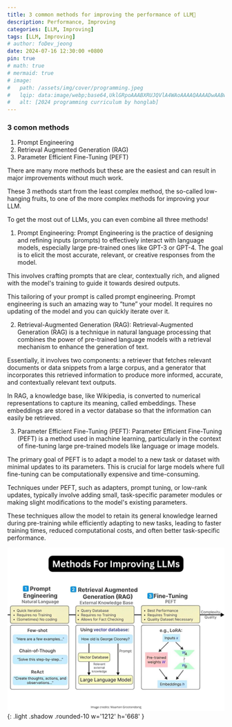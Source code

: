 ```yaml
---
title: 3 common methods for improving the performance of LLM👏
description: Performance, Improving
categories: [LLM, Improving]
tags: [LLM, Improving]
# author: foDev_jeong
date: 2024-07-16 12:30:00 +0800
pin: true
# math: true
# mermaid: true
# image:
#   path: /assets/img/cover/programming.jpeg
#   lqip: data:image/webp;base64,UklGRpoAAABXRUJQVlA4WAoAAAAQAAAADwAABwAAQUxQSDIAAAARL0AmbZurmr57yyIiqE8oiG0bejIYEQTgqiDA9vqnsUSI6H+oAERp2HZ65qP/VIAWAFZQOCBCAAAA8AEAnQEqEAAIAAVAfCWkAALp8sF8rgRgAP7o9FDvMCkMde9PK7euH5M1m6VWoDXf2FkP3BqV0ZYbO6NA/VFIAAAA
#   alt: [2024 programming curriculum by honglab]
---
```



### 3 comon methods

1. Prompt Engineering
2. Retrieval Augmented Generation (RAG)
3. Parameter Efficient Fine-Tuning (PEFT)

There are many more methods but these are the easiest and can result in major improvements without much work.

These 3 methods start from the least complex method, the so-called low-hanging fruits, to one of the more complex methods for improving your LLM.

To get the most out of LLMs, you can even combine all three methods!

1. Prompt Engineering:
Prompt Engineering is the practice of designing and refining inputs (prompts) to effectively interact with language models, especially large pre-trained ones like GPT-3 or GPT-4. The goal is to elicit the most accurate, relevant, or creative responses from the model. 

This involves crafting prompts that are clear, contextually rich, and aligned with the model's training to guide it towards desired outputs. 

This tailoring of your prompt is called prompt engineering.
Prompt engineering is such an amazing way to “tune” your model. It requires no updating of the model and you can quickly iterate over it.

2. Retrieval-Augmented Generation (RAG):
Retrieval-Augmented Generation (RAG) is a technique in natural language processing that combines the power of pre-trained language models with a retrieval mechanism to enhance the generation of text. 

Essentially, it involves two components: a retriever that fetches relevant documents or data snippets from a large corpus, and a generator that incorporates this retrieved information to produce more informed, accurate, and contextually relevant text outputs. 

In RAG, a knowledge base, like Wikipedia, is converted to numerical representations to capture its meaning, called embeddings. These embeddings are stored in a vector database so that the information can easily be retrieved.

3. Parameter Efficient Fine-Tuning (PEFT):
Parameter Efficient Fine-Tuning (PEFT) is a method used in machine learning, particularly in the context of fine-tuning large pre-trained models like language or image models. 

The primary goal of PEFT is to adapt a model to a new task or dataset with minimal updates to its parameters. This is crucial for large models where full fine-tuning can be computationally expensive and time-consuming. 

Techniques under PEFT, such as adapters, prompt tuning, or low-rank updates, typically involve adding small, task-specific parameter modules or making slight modifications to the model's existing parameters. 

These techniques allow the model to retain its general knowledge learned during pre-training while efficiently adapting to new tasks, leading to faster training times, reduced computational costs, and often better task-specific performance.


![ Method for Improving LLMs ](/assets/img/llm/Method-for-Improving-LLM.jpeg){: .light .shadow .rounded-10 w='1212' h='668' }
